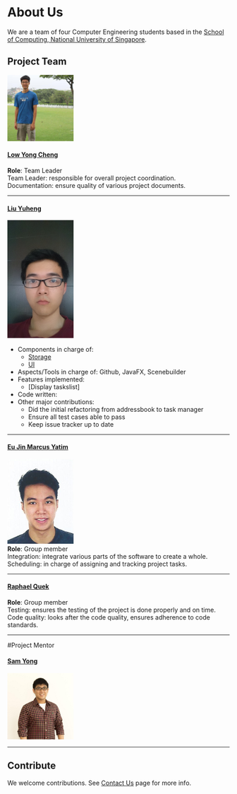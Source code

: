 # About Us

<!-- @@LiuYuheng A0139820E -->

We are a team of four Computer Engineering students based in the [School of Computing, National University of Singapore](http://www.comp.nus.edu.sg). 

## Project Team
<img src='images/LowYongCheng.jpg' width="150"><br>
#### [**Low Yong Cheng**](https://github.com/yongchenglow)
**Role**: Team Leader<br>
Team Leader: responsible for overall project coordination.<br>
Documentation: ensure quality of various project documents.

-----

#### [**Liu Yuheng**](https://github.com/E0003705)
<img src='images/LiuYuheng.jpg' width="150"><br>

* Components in charge of: 
    * [Storage](https://github.com/CS2103AUG2016-T10-C4/Main/blob/master/docs/DeveloperGuide.md#7-storage-component)
    * [UI](https://github.com/CS2103AUG2016-T10-C4/Main/blob/master/docs/DeveloperGuide.md#4-ui-component)
* Aspects/Tools in charge of: Github, JavaFX, Scenebuilder
* Features implemented:
    * [Display taskslist]
* Code written:
* Other major contributions:
    * Did the initial refactoring from addressbook to task manager
    * Ensure all test cases able to pass
    * Keep issue tracker up to date

-----

#### [**Eu Jin Marcus Yatim**](https://github.com/a0124453)
<img src='images/EuJinMarcusYatim.jpg' width="150"><br>
**Role**: Group member<br>
Integration: integrate various parts of the software to create a whole.<br>
Scheduling: in charge of assigning and tracking project tasks.

-----

#### [**Raphael Quek**](https://github.com/raphaelquek)
**Role**: Group member<br>
Testing: ensures the testing of the project is done properly and on time.<br>
Code quality: looks after the code quality, ensures adherence to code standards.

-----

#Project Mentor
#### [**Sam Yong**](https://github.com/mauris)
 <img src="images/SamYong.jpeg" width="150"><br>
 
------

## Contribute

We welcome contributions. See [Contact Us](ContactUs.md) page for more info.
